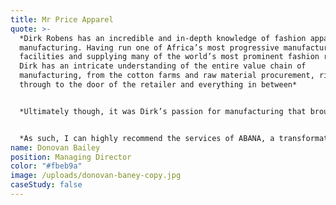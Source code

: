 ```yaml
---
title: Mr Price Apparel
quote: >-
  *Dirk Robens has an incredible and in-depth knowledge of fashion apparel
  manufacturing. Having run one of Africa’s most progressive manufacturing
  facilities and supplying many of the world’s most prominent fashion retailers,
  Dirk has an intricate understanding of the entire value chain of
  manufacturing, from the cotton farms and raw material procurement, right
  through to the door of the retailer and everything in between*


  *Ultimately though, it was Dirk’s passion for manufacturing that brought him back from the retail side ABANA. His intricate knowledge of manufacturing capabilities in Africa will be an asset and a strategic advantage to any fashion retailer globally, linking them with factories that meet all of your requirements, and setting you apart from your competitors on the metrics that are most important to you.*


  *As such, I can highly recommend the services of ABANA, a transformative platform that will add value to your business as well as support the fashion apparel factories in Africa.*
name: Donovan Bailey
position: Managing Director
color: "#fbeb9a"
image: /uploads/donovan-baney-copy.jpg
caseStudy: false
---
```

